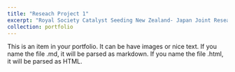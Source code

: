 ```yaml
---
title: "Reseach Project 1"
excerpt: "Royal Society Catalyst Seeding New Zealand- Japan Joint Research Project on Trustworthy and Privacy-preserving Collaborative Control Technologies for Vehicular IoT <br/><img src='/images/trustpc4viot.png'>"
collection: portfolio
---
```


This is an item in your portfolio. It can be have images or nice text. If you name the file .md, it will be parsed as markdown. If you name the file .html, it will be parsed as HTML. 
